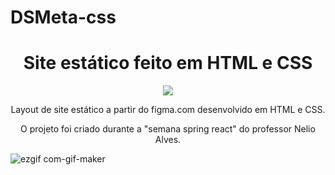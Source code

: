 # DSMeta-css
 <h1 align="center">Site estático feito em HTML e CSS</h1>
 
<p align="center">
<img src="https://user-images.githubusercontent.com/110649796/189389544-9641ffbe-ed28-4393-b84f-d4a7913d75ee.svg"/>
</p>

<p align="center">
Layout de site estático a partir do figma.com desenvolvido em HTML e CSS.
</p>

<p align="center">
O projeto foi criado durante a "semana spring react" do professor Nelio Alves.
</p>

![ezgif com-gif-maker](https://user-images.githubusercontent.com/110649796/189395960-ec0028a2-e8ef-4ae5-9f9e-5482aa138a53.gif)
